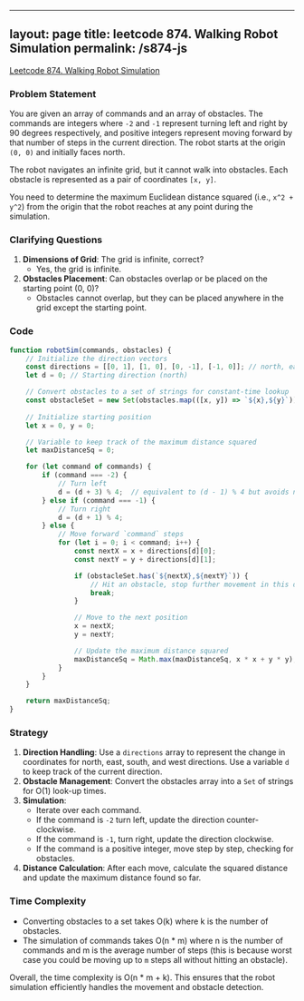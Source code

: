 
---
layout: page
title: leetcode 874. Walking Robot Simulation
permalink: /s874-js
---
[Leetcode 874. Walking Robot Simulation](https://algoadvance.github.io/algoadvance/l874)
### Problem Statement

You are given an array of commands and an array of obstacles. The commands are integers where `-2` and `-1` represent turning left and right by 90 degrees respectively, and positive integers represent moving forward by that number of steps in the current direction. The robot starts at the origin `(0, 0)` and initially faces north.

The robot navigates an infinite grid, but it cannot walk into obstacles. Each obstacle is represented as a pair of coordinates `[x, y]`.

You need to determine the maximum Euclidean distance squared (i.e., `x^2 + y^2`) from the origin that the robot reaches at any point during the simulation.

### Clarifying Questions

1. **Dimensions of Grid**: The grid is infinite, correct?
    - Yes, the grid is infinite.
2. **Obstacles Placement**: Can obstacles overlap or be placed on the starting point (0, 0)?
    - Obstacles cannot overlap, but they can be placed anywhere in the grid except the starting point.

### Code

```javascript
function robotSim(commands, obstacles) {
    // Initialize the direction vectors
    const directions = [[0, 1], [1, 0], [0, -1], [-1, 0]]; // north, east, south, west
    let d = 0; // Starting direction (north)

    // Convert obstacles to a set of strings for constant-time lookup
    const obstacleSet = new Set(obstacles.map(([x, y]) => `${x},${y}`));
    
    // Initialize starting position
    let x = 0, y = 0;

    // Variable to keep track of the maximum distance squared
    let maxDistanceSq = 0;

    for (let command of commands) {
        if (command === -2) {
            // Turn left
            d = (d + 3) % 4;  // equivalent to (d - 1) % 4 but avoids negative index
        } else if (command === -1) {
            // Turn right
            d = (d + 1) % 4;
        } else {
            // Move forward `command` steps
            for (let i = 0; i < command; i++) {
                const nextX = x + directions[d][0];
                const nextY = y + directions[d][1];

                if (obstacleSet.has(`${nextX},${nextY}`)) {
                    // Hit an obstacle, stop further movement in this direction
                    break;
                }

                // Move to the next position
                x = nextX;
                y = nextY;

                // Update the maximum distance squared
                maxDistanceSq = Math.max(maxDistanceSq, x * x + y * y);
            }
        }
    }

    return maxDistanceSq;
}
```

### Strategy

1. **Direction Handling**: Use a `directions` array to represent the change in coordinates for north, east, south, and west directions. Use a variable `d` to keep track of the current direction.
2. **Obstacle Management**: Convert the obstacles array into a `Set` of strings for O(1) look-up times.
3. **Simulation**:
    - Iterate over each command.
    - If the command is `-2` turn left, update the direction counter-clockwise.
    - If the command is `-1`, turn right, update the direction clockwise.
    - If the command is a positive integer, move step by step, checking for obstacles.
4. **Distance Calculation**: After each move, calculate the squared distance and update the maximum distance found so far.

### Time Complexity

- Converting obstacles to a set takes O(k) where k is the number of obstacles.
- The simulation of commands takes O(n * m) where n is the number of commands and m is the average number of steps (this is because worst case you could be moving up to `m` steps all without hitting an obstacle).

Overall, the time complexity is O(n * m + k). This ensures that the robot simulation efficiently handles the movement and obstacle detection.